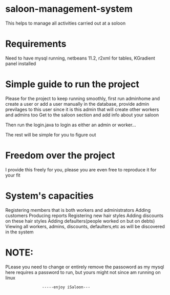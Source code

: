 # saloon-management-system
This helps to manage all activities  carried out at a soloon
# Requirements
Need to have mysql running, netbeans 11.2, r2xml for tables, KGradient panel installed

# Simple guide to run the project
Please for the project to keep running smoothly, first run adminhome and create a user or add a user manually in the database, provide admin previlages to this user since it is this admin that will create other workers and admins too
Get to the saloon section and add info about your saloon

Then run the login.java to login as either an admin or worker...

The rest will be simple for you to figure out

# Freedom over the project
I provide this freely for you, please you are even free to reproduce it for your fit

# System's capacities
Registering members that is both workers and administrators
Adding customers
Producing reports 
Registering new hair styles
Adding discounts on these hair styles
Adding defaulters(people worked on but on debts)
Viewing all workers, admins, discounts, defaulters,etc as will be discovered in the system


# NOTE:
PLease you need to change or entirely remove the passoword as my mysql here requires a password to run, but yours might not since am running on linux

                    -----enjoy iSaloon---
